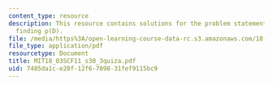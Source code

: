 ```yaml
---
content_type: resource
description: This resource contains solutions for the problem statements related to
  finding p(D).
file: /media/https%3A/open-learning-course-data-rc.s3.amazonaws.com/18-03sc-differential-equations-fall-2011/7485da1ce20f12f6709831fef9115bc9_MIT18_03SCF11_s30_3quiza.pdf
file_type: application/pdf
resourcetype: Document
title: MIT18_03SCF11_s30_3quiza.pdf
uid: 7485da1c-e20f-12f6-7098-31fef9115bc9
---
```

